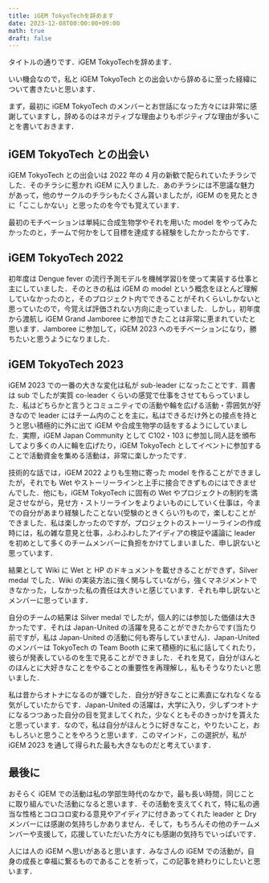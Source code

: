 ```yaml
---
title: iGEM TokyoTechを辞めます
date: 2023-12-08T00:00:00+09:00
math: true
draft: false
---
```


タイトルの通りです．iGEM TokyoTechを辞めます．


<!--more-->
いい機会なので，私と iGEM TokyoTech との出会いから辞めるに至った経緯について書きたいと思います．

まず，最初に iGEM TokyoTech のメンバーとお世話になった方々には非常に感謝していますし，辞めるのはネガティブな理由よりもポジティブな理由が多いことを書いておきます．


## iGEM TokyoTech との出会い
iGEM TokyoTech との出会いは 2022 年の 4 月の新歓で配られていたチラシでした．そのチラシに惹かれ iGEM に入りました．あのチラシには不思議な魅力があって，他のサークルのチラシもたくさん貰いましたが，iGEM のを見たときに「ここしかない」と思ったのを今でも覚えています．

最初のモチベーションは単純に合成生物学やそれを用いた model をやってみたかったのと，チームで何かをして目標を達成する経験をしたかったからです．

## iGEM TokyoTech 2022
初年度は Dengue fever の流行予測モデルを機械学習()を使って実装する仕事と主にしていました．そのときの私は iGEM の model という概念をほとんど理解していなかったのと，そのプロジェクト内でできることがそれくらいしかないと思っていたので，今覚えば評価されない方向に走っていました．しかし，初年度から渡航し iGEM Grand Jamboree に参加できたことは非常に恵まれていたと思います．Jamboree に参加して，iGEM 2023 へのモチベーションになり，勝ちたいと思うようになりました．

## iGEM TokyoTech 2023
iGEM 2023 での一番の大きな変化は私が sub-leader になったことです．肩書は sub でしたが実質 co-leader くらいの感覚で仕事をさせてもらっていました．私はどちらかと言うとコミュニティでの活動や輪を広げる活動・雰囲気が好きなので leader にはチーム内のことを主に，私はできるだけ外との接点を持とうと思い積極的に外に出て iGEM や合成生物学の話をするようにしていました．実際，iGEM Japan Community として C102・103 に参加し同人誌を頒布してより多くの人に輪を広げたり，iGEM TokyoTech としてイベントに参加することで活動資金を集める活動は，非常に楽しかったです．

技術的な話では，iGEM 2022 よりも生物に寄った model を作ることができましたが，それでも Wet やストーリーラインと上手に接合できずものにはできませんでした．他にも，iGEM TokyoTech に固有の Wet やプロジェクトの制約を満足させながら，見せ方・ストリーラインをよりよいものにしていく仕事は，今までの自分があまり経験したことない(受験のときくらい?)もので，楽しむことができました．私は楽しかったのですが，プロジェクトのストーリーラインの作成時には，私の雑な意見と仕事，ふわふわしたアイディアの検証や議論に leader を初めとして多くのチームメンバーに負担をかけてしまいました．申し訳ないと思っています．

結果として Wiki に Wet と HP のドキュメントを載せきることができず，Silver medal でした．Wiki の実装方法に強く関与していながら，強くマネジメントできなかった，しなかった私の責任は大きいと感じています．それも申し訳ないとメンバーに思っています．

自分のチームの結果は Silver medal でしたが，個人的には参加した価値は大きかったです．それは Japan-United の活躍を見ることができたからです(当たり前ですが，私は Japan-United の活動に何も寄与していません)．Japan-United のメンバーは TokyoTech の Team Booth に来て積極的に私に話してくれたり，彼らが発表しているのを生で見ることができました．それを見て，自分がほんとのほんとに大好きなことをやることの重要性を再理解し，私もそうなりたいと思いました．

私は昔からオトナになるのが嫌でした．自分が好きなことに素直になれなくなる気がしていたからです．Japan-United の活躍は，大学に入り，少しずつオトナになるつつあった自分の目を覚ましてくれた，少なくともそのきっかけを貰えたと思っています．なので，私は自分がほんとうに好きなこと，やりたいこと，おもしろいと思うことをやろうと思います．このマインド，この選択が，私が iGEM 2023 を通して得られた最も大きなものだと考えています．


## 最後に
おそらく iGEM での活動は私の学部生時代のなかで，最も長い時間，同じことに取り組んでいた活動になると思います．その活動を支えてくれて，特に私の適当な性格とコロコロ変わる意見やアイディアに付きあってくれた leader と Dry メンバーには感謝の気持ちしかありません．そして，もちろんその他のチームメンバーや支援して，応援していただいた方々にも感謝の気持ちでいっぱいです．

人には人の iGEM へ思いがあると思います．みなさんの iGEM での活動が，自身の成長と幸福に繋るものであることを祈って，この記事を終わりにしたいと思います．